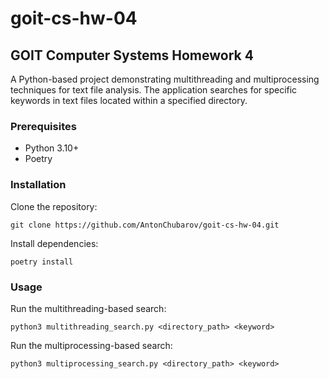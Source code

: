 # goit-cs-hw-04

## GOIT Computer Systems Homework 4

A Python-based project demonstrating multithreading and
multiprocessing techniques for text file analysis.
The application searches for specific keywords in text
files located within a specified directory.

### Prerequisites
- Python 3.10+
- Poetry

### Installation

Clone the repository:
```shell
git clone https://github.com/AntonChubarov/goit-cs-hw-04.git
```

Install dependencies:
```shell
poetry install
```

### Usage

Run the multithreading-based search:
```shell
python3 multithreading_search.py <directory_path> <keyword>
```

Run the multiprocessing-based search:
```shell
python3 multiprocessing_search.py <directory_path> <keyword>
```
